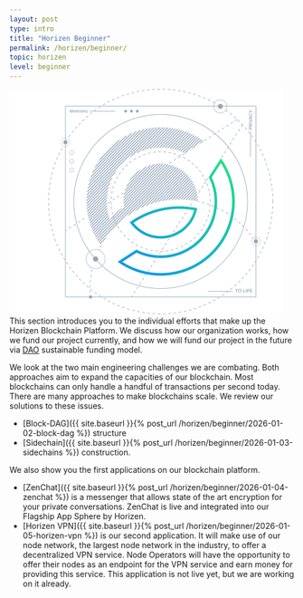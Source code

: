 ```yaml
---
layout: post
type: intro
title: "Horizen Beginner"
permalink: /horizen/beginner/
topic: horizen
level: beginner
---
```


<div class="row mb-3">
    <div class="col-md-3">
        <img src="/assets/img/horizen-logo-blueprint.svg" alt="Horizen blueprint"/>
    </div>
    <div class="col-md-9 lead">
        This section introduces you to the individual efforts that make up the Horizen Blockchain Platform. We discuss how our organization works, how we fund our project currently, and how we will fund our project in the future via <a href="{{ site.baseurl }}{% post_url /horizen/beginner/2026-01-01-dao-decentralized-autonomous-organization %}">DAO</a> sustainable funding model.
    </div>
</div>

We look at the two main engineering challenges we are combating. Both approaches aim to expand the capacities of our blockchain. Most blockchains can only handle a handful of transactions per second today. There are many approaches to make blockchains scale. We review our solutions to these issues.

 - [Block-DAG]({{ site.baseurl }}{% post_url /horizen/beginner/2026-01-02-block-dag %}) structure
 - [Sidechain]({{ site.baseurl }}{% post_url /horizen/beginner/2026-01-03-sidechains %}) construction.

We also show you the first applications on our blockchain platform. 

 - [ZenChat]({{ site.baseurl }}{% post_url /horizen/beginner/2026-01-04-zenchat %}) is a messenger that allows state of the art encryption for your private conversations. ZenChat is live and integrated into our Flagship App Sphere by Horizen.
 - [Horizen VPN]({{ site.baseurl }}{% post_url /horizen/beginner/2026-01-05-horizen-vpn %}) is our second application. It will make use of our node network, the largest node network in the industry, to offer a decentralized VPN service. Node Operators will have the opportunity to offer their nodes as an endpoint for the VPN service and earn money for providing this service. This application is not live yet, but we are working on it already.

